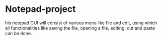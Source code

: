 # Notepad-project
his notepad GUI will consist of various menu like file and edit, using which all functionalities like saving the file, opening a file, editing, cut and paste can be done.
